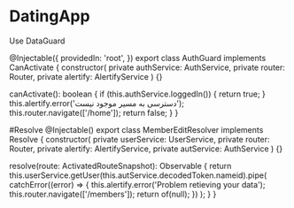 # DatingApp
Use DataGuard

@Injectable({
  providedIn: 'root',
})
export class AuthGuard implements CanActivate {
  constructor(
    private authService: AuthService,
    private router: Router,
    private alertify: AlertifyService
  ) {}

  canActivate(): boolean {
    if (this.authService.loggedIn()) {
      return true;
    }
    this.alertify.error('دسترسی به مسیر موجود نیست');
    this.router.navigate(['/home']);
    return false;
  }
}

#Resolve
@Injectable()
export class MemberEditResolver implements Resolve<User> {
  constructor(
    private userService: UserService,
    private router: Router,
    private alertify: AlertifyService,
    private autService: AuthService
  ) {}

  resolve(route: ActivatedRouteSnapshot): Observable<User> {
    return this.userService.getUser(this.autService.decodedToken.nameid).pipe(
      catchError((error) => {
        this.alertify.error('Problem retieving your data');
        this.router.navigate(['/members']);
        return of(null);
      })
    );
  }
}

